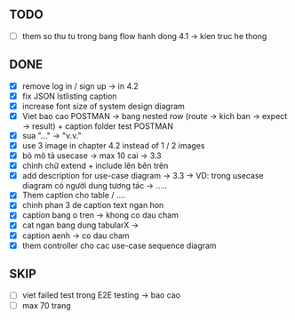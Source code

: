 ## TODO
- [ ] them so thu tu trong bang flow hanh dong 4.1 -> kien truc he thong

## DONE 
- [x] remove log in / sign up -> in 4.2 
- [x] fix JSON lstlisting caption
- [x] increase font size of system design diagram
- [x] Viet bao cao POSTMAN -> bang nested row (route -> kich ban -> expect -> result) + caption folder test POSTMAN
- [x] sua "..." -> "v.v." 
- [x] use 3 image in chapter 4.2 instead of 1 / 2 images
- [x] bỏ mô tả usecase -> max 10 cai -> 3.3
- [x] chỉnh chữ extend + include lên bên trên
- [x] add description for use-case diagram -> 3.3 -> VD: trong usecase diagram có người dung tương tác -> .....
- [x] Them caption cho table / ....
- [x] chinh phan 3 de caption text ngan hon
- [x] caption bang o tren -> khong co dau cham
- [x] cat ngan bang dung tabularX -> 
- [x] caption aenh -> co dau cham
- [x] them controller cho cac use-case sequence diagram

## SKIP
- [ ] viet failed test trong E2E testing -> bao cao
- [ ] max 70 trang